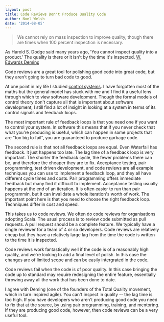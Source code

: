 ```yaml
---
layout: post
title: Code Reviews Don't Produce Quality Code
author: Noel Welsh
date: '2014-08-05'
---
```


> We cannot rely on mass inspection to improve quality, though there are times when 100 percent inspection is necessary.

As Harold S. Dodge said many years ago, 'You cannot inspect quality into a product.' The quality is there or it isn't by the time it's inspected. [W. Edwards Deming](http://en.wikipedia.org/wiki/W._Edwards_Deming)

Code reviews are a great tool for polishing good code into great code, but they aren't going to turn bad code to good.

<!-- break -->

At one point in my life I studied [control systems](http://en.wikipedia.org/wiki/Control_system). I have forgotten most of the maths but the general model has stuck with me and I find it a useful lens through which to view software development. Though the formal models of control theory don't capture all that is important about software development, I still find a lot of insight in looking at a system in terms of its control signals and feedback loops.

The most important rule of feedback loops is that you need one if you want to control your system. In software this means that if you never check that what you're producing is useful, which can happen in some projects that are "too big to fail", you are guaranteed to produce garbage code.

The second rule is that not all feedback loops are equal. Even Waterfall has feedback. It just happens too late. The lag time of a feedback loop is very important. The shorter the feedback cycle, the fewer problems there can be, and therefore the cheaper they are to fix. Acceptance testing, pair programming, test driven development, and code reviews are all example techniques you can use to implement a feedback loop, and they all have different cycle times and costs. Pair programming offers immediate feedback but many find it difficult to implement. Acceptance testing usually happens at the end of an iteration. It is often easier to run than pair programmin, but it can invalidate a whole iteration's worth of work. The important point here is that you need to choose the right feedback loop. Techniques differ in cost and speed.

This takes us to code reviews. We often do code reviews for organisations adopting Scala. The usual process is to review code submitted as pull requests. A pull request should be a complete feature. We typically have a single reviewer for a team of 4 or so developers. Code reviews are relatively cheap but they have a relatively large lag from the time the code is written to the time it is inspected.

Code reviews work fantastically well if the code is of a reasonably high quality, and we're looking to add a final level of polish. In this case the changes are of limited scope and can be easily intergrated in the code.

Code reviews fail when the code is of poor quality. In this case bringing the code up to standard may require redesigning the entire feature, essentially throwing away all the work that has been done to date.

I agree with Deming (one of the founders of the Total Quality movement, which in turn inspired agile). You can't inspect in quality -- the lag time is too high. If you have developers who aren't producing good code you need to fix that at the source, by using pair programming, training, and mentoring. If they are producing good code, however, then code reviews can be a very useful tool.
